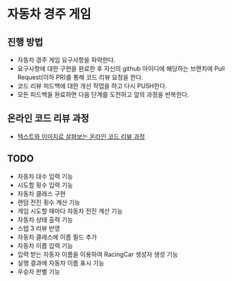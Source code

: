 # 자동차 경주 게임

## 진행 방법

* 자동차 경주 게임 요구사항을 파악한다.
* 요구사항에 대한 구현을 완료한 후 자신의 github 아이디에 해당하는 브랜치에 Pull Request(이하 PR)를 통해 코드 리뷰 요청을 한다.
* 코드 리뷰 피드백에 대한 개선 작업을 하고 다시 PUSH한다.
* 모든 피드백을 완료하면 다음 단계를 도전하고 앞의 과정을 반복한다.

## 온라인 코드 리뷰 과정

* [텍스트와 이미지로 살펴보는 온라인 코드 리뷰 과정](https://github.com/next-step/nextstep-docs/tree/master/codereview)

## TODO

* 자동차 대수 입력 기능
* 시도할 횟수 입력 기능
* 자동차 클래스 구현
* 랜덤 전진 횟수 계산 기능
* 게임 시도할 때마다 자동차 전진 계산 기능
* 자동차 상태 출력 기능
* 스텝 3 리뷰 반영
* 자동차 클래스에 이름 필드 추가
* 자동차 이릅 입력 기능
* 입력 받는 자동자 이름을 이용하여 RacingCar 생성자 생성 기능
* 실행 결과에 자동차 이름 표시 기능
* 우승자 판별 기능